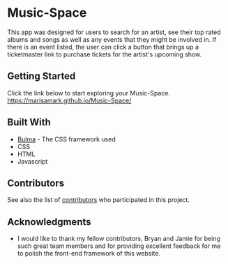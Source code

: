 # Music-Space

This app was designed for users to search for an artist, see their top rated albums and songs as well as any events that they might be involved in. If there is an event listed, the user can click a button that brings up a ticketmaster link to purchase tickets for the artist's upcoming show.

## Getting Started

Click the link below to start exploring your Music-Space.
https://marisamark.github.io/Music-Space/

## Built With

* [Bulma](https://bulma.io/) - The CSS framework used
* CSS
* HTML
* Javascript

## Contributors

See also the list of [contributors](https://github.com/marisamark/Music-Space/graphs/contributors) who participated in this project.

## Acknowledgments

* I would like to thank my fellow contributors, Bryan and Jamie for being such great team members and for providing excellent feedback for me to polish the front-end framework of this website. 
